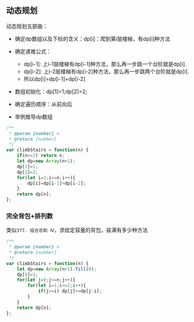 ## 动态规划

动态规划五部曲：

* 确定dp数组以及下标的含义：dp[i]：爬到第i层楼梯，有dp[i]种方法
* 确定递推公式：
  * dp[i-1]: 上i-1层楼梯有dp[i-1]种方法，那么再一步跳一个台阶就是dp[i].
  * dp[i-2]: 上i-2层楼梯有dp[i-2]种方法，那么再一步跳两个台阶就是dp[i]. 
  * 所以dp[i]=dp[i-1]+dp[i-2]

* 数组初始化：dp[1]=1;dp[2]=2;
* 确定遍历顺序：从前向后
* 举例推导dp数组

```javascript
/**
 * @param {number} n
 * @return {number}
 */
var climbStairs = function(n) {
    if(n<=2) return n;
    let dp=new Array(n+1);
    dp[1]=1;
    dp[2]=2;
    for(let i=3;i<=n;i++){
        dp[i]=dp[i-1]+dp[i-2];
    }
    return dp[n];
};
```

### 完全背包+排列数

类似`377. 组合总和 Ⅳ`，求给定容量的背包，装满有多少种方法

```javascript
/**
 * @param {number} n
 * @return {number}
 */
var climbStairs = function(n) {
    let dp=new Array(n+1).fill(0);
    dp[0]=1;
    for(let j=0;j<=n;j++){
        for(let i=1;i<=2;i++){
            if(j>=i) dp[j]+=dp[j-i];
        }
    }
    return dp[n];
};
```

